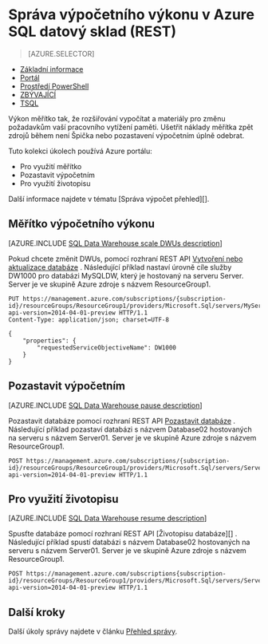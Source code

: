 <properties
   pageTitle="Správa výpočetního výkonu v Azure SQL datový sklad (REST) | Microsoft Azure"
   description="Úkoly Powershellu ke správě výpočetního výkonu. Měřítko výpočet zdroje úpravou DWUs. Nebo pozastavení a obnovení výpočet nákladů na zdroje."
   services="sql-data-warehouse"
   documentationCenter="NA"
   authors="barbkess"
   manager="barbkess"
   editor=""/>

<tags
   ms.service="sql-data-warehouse"
   ms.devlang="NA"
   ms.topic="article"
   ms.tgt_pltfrm="NA"
   ms.workload="data-services"
   ms.date="08/08/2016"
   ms.author="barbkess;sonyama"/>

# <a name="manage-compute-power-in-azure-sql-data-warehouse-rest"></a>Správa výpočetního výkonu v Azure SQL datový sklad (REST)

> [AZURE.SELECTOR]
- [Základní informace](sql-data-warehouse-manage-compute-overview.md)
- [Portál](sql-data-warehouse-manage-compute-portal.md)
- [Prostředí PowerShell](sql-data-warehouse-manage-compute-powershell.md)
- [ZBÝVAJÍCÍ](sql-data-warehouse-manage-compute-rest-api.md)
- [TSQL](sql-data-warehouse-manage-compute-tsql.md)


Výkon měřítko tak, že rozšiřování vypočítat a materiály pro změnu požadavkům vaší pracovního vytížení paměti. Ušetřit náklady měřítka zpět zdrojů během není Špička nebo pozastavení výpočetním úplně odebrat. 

Tuto kolekci úkolech používá Azure portálu:

- Pro využití měřítko
- Pozastavit výpočetním
- Pro využití životopisu

Další informace najdete v tématu [Správa výpočet přehled][].

<a name="scale-performance-bk"></a>
<a name="scale-compute-bk"></a>

## <a name="scale-compute-power"></a>Měřítko výpočetního výkonu

[AZURE.INCLUDE [SQL Data Warehouse scale DWUs description](../../includes/sql-data-warehouse-scale-dwus-description.md)]

Pokud chcete změnit DWUs, pomocí rozhraní REST API [Vytvoření nebo aktualizace databáze][] . Následující příklad nastaví úrovně cíle služby DW1000 pro databázi MySQLDW, který je hostovaný na serveru Server. Server je ve skupině Azure zdroje s názvem ResourceGroup1.

```
PUT https://management.azure.com/subscriptions/{subscription-id}/resourceGroups/ResourceGroup1/providers/Microsoft.Sql/servers/MyServer/databases/MySQLDW?api-version=2014-04-01-preview HTTP/1.1
Content-Type: application/json; charset=UTF-8

{
    "properties": {
        "requestedServiceObjectiveName": DW1000
    }
}
```

<a name="pause-compute-bk"></a>

## <a name="pause-compute"></a>Pozastavit výpočetním

[AZURE.INCLUDE [SQL Data Warehouse pause description](../../includes/sql-data-warehouse-pause-description.md)]

Pozastavit databáze pomocí rozhraní REST API [Pozastavit databáze][] . Následující příklad pozastaví databázi s názvem Database02 hostovaných na serveru s názvem Server01. Server je ve skupině Azure zdroje s názvem ResourceGroup1.

```
POST https://management.azure.com/subscriptions/{subscription-id}/resourceGroups/ResourceGroup1/providers/Microsoft.Sql/servers/Server01/databases/Database02/pause?api-version=2014-04-01-preview HTTP/1.1
```

<a name="resume-compute-bk"></a>

## <a name="resume-compute"></a>Pro využití životopisu

[AZURE.INCLUDE [SQL Data Warehouse resume description](../../includes/sql-data-warehouse-resume-description.md)]

Spusťte databáze pomocí rozhraní REST API [Životopisu databáze][] . Následující příklad spustí databázi s názvem Database02 hostovaných na serveru s názvem Server01. Server je ve skupině Azure zdroje s názvem ResourceGroup1. 

```
POST https://management.azure.com/subscriptions{subscription-id}/resourceGroups/ResourceGroup1/providers/Microsoft.Sql/servers/Server01/databases/Database02/resume?api-version=2014-04-01-preview HTTP/1.1
```

<a name="next-steps-bk"></a>

## <a name="next-steps"></a>Další kroky

Další úkoly správy najdete v článku [Přehled správy][].

<!--Image references-->

<!--Article references-->
[Přehled správy]: ./sql-data-warehouse-overview-manage.md
[Správa výpočetním přehled]: ./sql-data-warehouse-manage-compute-overview.md

<!--MSDN references-->
[Pozastavit databáze]: https://msdn.microsoft.com/library/azure/mt718817.aspx
[Obnovení databáze]: https://msdn.microsoft.com/library/azure/mt718820.aspx
[Vytvoření nebo aktualizace databáze]: https://msdn.microsoft.com/library/azure/mt163685.aspx

<!--Other Web references-->

[Azure portal]: http://portal.azure.com/
